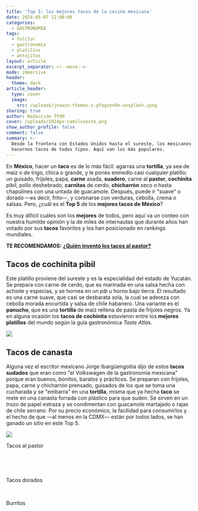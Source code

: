 ```yaml
---
title: 'Top 5: los mejores tacos de la cocina mexicana'
date: 2024-05-07 12:00:00
categories:
  - GASTRONOMIA
tags:
  - folclor
  - gastronomia
  - platillos
  - antojitos
layout: article
excerpt_separator: <!--more-->
mode: immersive
header:
  theme: dark
article_header:
  type: cover
  image:
    src: /uploads/jeswin-thomas-z-pfagzen9e-unsplash.jpeg
sharing: true
author: Redacción TYSM
cover: /uploads/1024px-camilosesto.png
show_author_profile: false
comment: false
summary: >-
  Desde la frontera con Estados Unidos hasta el sureste, los mexicanos adoramos
  hacernos tacos de todos tipos. Aquí van los más populares.
---
```

En **México**, hacer un **taco** es de lo más fácil: agarras una **tortilla**, ya sea de maíz o de trigo, chica o grande, y le pones enmedio casi cualquier platillo: un guisado, frijoles, papa, **carne** asada, **suadero**, carne al **pastor**, **cochinita** pibil, pollo deshebrado, **carnitas** de cerdo, **chicharrón** seco o hasta chapulines con una untada de guacamole. Después, puede ir "suave" o dorado —es decir, frito—, y coronarse con verduras, cebolla, crema o salsas. Pero, ¿cuál es el **Top 5** de los **mejores tacos de México**?

Es muy difícil cuáles son los **mejores** de todos, pero aquí va un conteo con nuestra humilde opinión y la de miles de internautas que durante años han votado por sus **tacos** favoritos y los han posicionado en rankings mundiales.

**TE RECOMENDAMOS:**  [**¿Quién inventó los tacos al pastor?**](https://blog.tonoysumariachi.com/gastronomia/2023/09/27/qui%C3%A9n-invent%C3%B3-los-tacos-al-pastor.html)

## Tacos de cochinita pibil

Este platillo proviene del sureste y es la especialidad del estado de Yucatán. Se prepara con carne de cerdo, que es marinada en una salsa hecha con achiote y especias, y se hornea en un *pib* u horno bajo tierra. El resultado es una carne suave, que casi se desbarata sola, la cual se adereza con cebolla morada encurtida y salsa de chile habanero. Una variante es el **panucho**, que es una **tortilla** de maíz rellena de pasta de frijoles negros. Ya en alguna ocasión los **tacos de cochinita** estuvieron entre los **mejores platillos** del mundo según la guía gastronómica *Taste Atlas*.

![](https://upload.wikimedia.org/wikipedia/commons/thumb/6/64/Tacos_de_Cochinita_pibil_y_queso_fundido_con_cochinita_pibil.jpg/1024px-Tacos_de_Cochinita_pibil_y_queso_fundido_con_cochinita_pibil.jpg)

## Tacos de canasta

Alguna vez el escritor mexicano Jorge Ibargüengoitia dijo de estos **tacos sudados** que eran como "el Volkswagen de la gastronomía mexicana" porque eran buenos, bonitos, baratos y prácticos. Se preparan con frijoles, papa, carne y chicharrón prensado, guisados de los que se toma una cucharada y se "embarra" en una **tortilla**, misma que ya hecha **taco** se mete en una canasta forrada con plástico para que suden. Se sirven en un trozo de papel estraza y se condimentan con guacamole martajado o rajas de chile serrano. Por su precio económico, la facilidad para consumirlos y el hecho de que —al menos en la CDMX— están por todos lados, se han ganado un sitio en este Top 5.

![](https://upload.wikimedia.org/wikipedia/commons/thumb/a/a7/Puesto_de_tacos_de_canasta_%22atr%C3%A1s_de_correos%22_02.jpg/768px-Puesto_de_tacos_de_canasta_%22atr%C3%A1s_de_correos%22_02.jpg)

Tacos al pastor

&nbsp;

&nbsp;

Tacos dorados

&nbsp;

Burritos

&nbsp;

&nbsp;